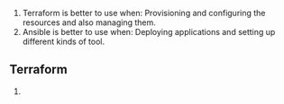 1) Terraform is better to use when: Provisioning and configuring the resources and also managing them.
2) Ansible is better to use when: Deploying applications and setting up different kinds of tool.


## Terraform
1) 
